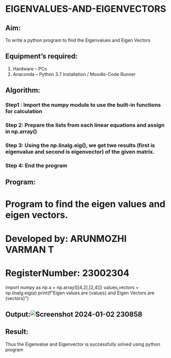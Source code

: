 # EIGENVALUES-AND-EIGENVECTORS
## Aim:
To write a python program to find the Eigenvalues and Eigen Vectors
## Equipment’s required:
1. 	Hardware – PCs
2. 	Anaconda – Python 3.7 Installation / Moodle-Code Runner
## Algorithm:
### Step1 : Import the numpy module to use the built-in functions for calculation

### Step 2: Prepare the lists from each linear equations and assign in np.array()

### Step 3: Using the np.linalg.eig(),  we get two results (first is eigenvalue and second is eigenvector) of the given matrix.
### Step 4: End the program

## Program:
# Program to find the eigen values and eigen vectors.
# Developed by: ARUNMOZHI VARMAN T
# RegisterNumber: 23002304
import numpy as np
a = np.array([[4,2],[2,4]])
values,vectors = np.linalg.eig(a)
print(f"Eigen values are {values} and Eigen Vectors are {vectors}")

## Output:![Screenshot 2024-01-02 230858](https://github.com/ArunmozhiVarmanT/EIGENVALUES-AND-EIGENVECTORS/assets/144870523/7970d26e-7377-4173-8592-83f6737d8d57)

## Result:
Thus the Eigenvalue and Eigenvector is successfully solved using python program
